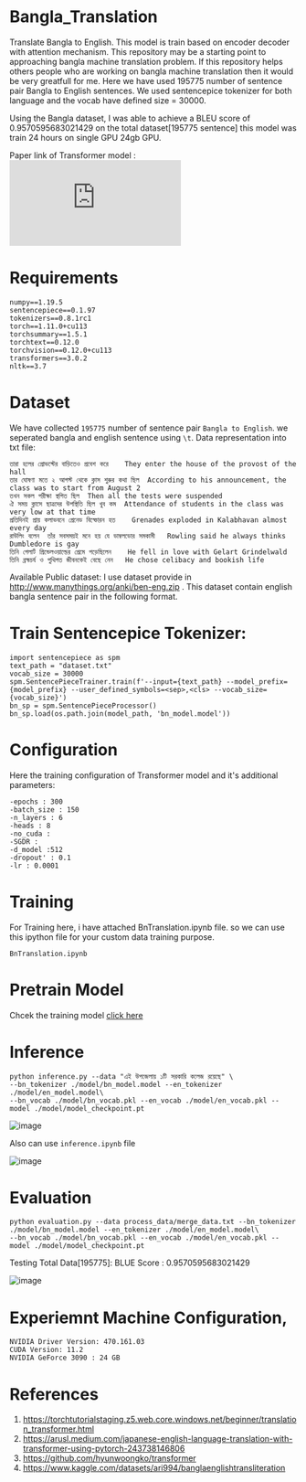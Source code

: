 # Bangla_Translation
Translate Bangla to English. This model is train based on encoder decoder with attention mechanism. This repository may be a starting point to approaching bangla machine translation problem. If this repository helps others people who are working on bangla machine translation then it would be very greatfull for me. Here we have used 195775 number of sentence pair Bangla to English sentences. We used sentencepice tokenizer for both language and the vocab have defined size = 30000. 

Using the Bangla dataset, I was able to achieve a BLEU score of 0.9570595683021429 on the total dataset[195775 sentence] this model was train 24 hours on single GPU  24gb GPU.

Paper link of Transformer model : ![Attention Is All You Need](https://arxiv.org/pdf/1706.03762.pdf)

# Requirements
```
numpy==1.19.5
sentencepiece==0.1.97
tokenizers==0.8.1rc1
torch==1.11.0+cu113
torchsummary==1.5.1
torchtext==0.12.0
torchvision==0.12.0+cu113
transformers==3.0.2
nltk==3.7 
```

# Dataset
We have collected ```195775``` number of sentence  pair ```Bangla to English```. we seperated bangla and english sentence using ```\t```.
Data representation into txt file:
```
তারা হলের প্রোভস্টের বাড়িতেও প্রবেশ করে	They enter the house of the provost of the hall 
তার ঘোষণা মতে ২ আগস্ট থেকে ক্লাস শুরুর কথা ছিল	According to his announcement, the class was to start from August 2 
তখন সকল পরীক্ষা স্থগিত ছিল	Then all the tests were suspended 
ঐ সময় ক্লাসে ছাত্রদের উপস্থিতি ছিল খুব কম	Attendance of students in the class was very low at that time 
প্রতিদিনই প্রায় কলাভবনে গ্রেনেড বিস্ফোরন হত	Grenades exploded in Kalabhavan almost every day 
রাউলিং বলেন  তাঁর সবসময়ই মনে হয় যে ডাম্বলডোর সমকামী	Rowling said he always thinks Dumbledore is gay 
তিনি গেলার্ট গ্রিন্ডেলওয়াল্ডের প্রেমে পড়েছিলেন	He fell in love with Gelart Grindelwald 
তিনি ব্রহ্মচর্য ও পুথিগত জীবনকেই বেছে নেন	He chose celibacy and bookish life 
```
Available Public dataset:
I use dataset provide in http://www.manythings.org/anki/ben-eng.zip . This dataset contain english bangla sentence pair in the following format.

# Train Sentencepice Tokenizer:
```
import sentencepiece as spm
text_path = "dataset.txt"
vocab_size = 30000
spm.SentencePieceTrainer.train(f'--input={text_path} --model_prefix={model_prefix} --user_defined_symbols=<sep>,<cls> --vocab_size={vocab_size}')
bn_sp = spm.SentencePieceProcessor()
bn_sp.load(os.path.join(model_path, 'bn_model.model'))
```
# Configuration
Here the training configuration of Transformer model and it's additional parameters:
```
-epochs : 300
-batch_size : 150
-n_layers : 6 
-heads : 8
-no_cuda : 
-SGDR : 
-d_model :512
-dropout' : 0.1
-lr : 0.0001

```
# Training

For Training here, i have attached BnTranslation.ipynb file. so we can use this ipython file for your custom data training purpose.
```
BnTranslation.ipynb 
```

# Pretrain Model
Chcek the training model [click here]()

# Inference
```
python inference.py --data "এই উপজেলায় ১টি সরকারি কলেজ রয়েছে" \
--bn_tokenizer ./model/bn_model.model --en_tokenizer ./model/en_model.model\
--bn_vocab ./model/bn_vocab.pkl --en_vocab ./model/en_vocab.pkl --model ./model/model_checkpoint.pt
````
![image](assert/inference.png)

Also can use ```inference.ipynb``` file

![image](assert/translation.png)

# Evaluation

```
python evaluation.py --data process_data/merge_data.txt --bn_tokenizer ./model/bn_model.model --en_tokenizer ./model/en_model.model\
--bn_vocab ./model/bn_vocab.pkl --en_vocab ./model/en_vocab.pkl --model ./model/model_checkpoint.pt

```

Testing Total Data[195775]:
BLUE Score : 0.9570595683021429

![image](assert/blue_score.png)

# Experiemnt Machine Configuration,
```
NVIDIA Driver Version: 470.161.03
CUDA Version: 11.2
NVIDIA GeForce 3090 : 24 GB
```
# References
1. https://torchtutorialstaging.z5.web.core.windows.net/beginner/translation_transformer.html
2. https://arusl.medium.com/japanese-english-language-translation-with-transformer-using-pytorch-243738146806
3. https://github.com/hyunwoongko/transformer
4. https://www.kaggle.com/datasets/ari994/banglaenglishtransliteration


